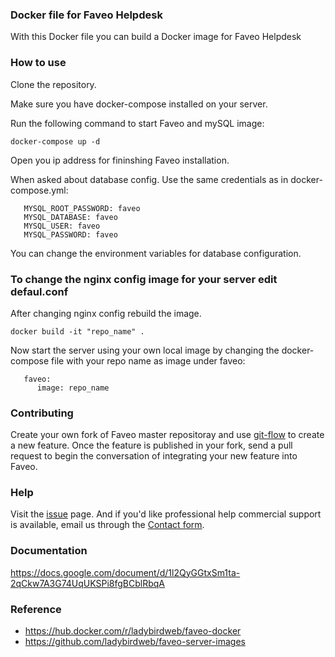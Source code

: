 ### Docker file for Faveo Helpdesk

With this Docker file you can build a Docker image for Faveo Helpdesk

### How to use

Clone the repository. 

Make sure you have docker-compose installed on your server. 

Run the following command to start Faveo and mySQL image:

`docker-compose up -d`

Open you ip address for fininshing Faveo installation.

When asked about database config. Use the same credentials as in docker-compose.yml:

       MYSQL_ROOT_PASSWORD: faveo
       MYSQL_DATABASE: faveo
       MYSQL_USER: faveo
       MYSQL_PASSWORD: faveo

You can change the environment variables for database configuration.

### To change the nginx config image for your server edit defaul.conf

After changing nginx config rebuild the image.

`docker build -it "repo_name" .`

Now start the server using your own local image by changing the docker-compose file with your repo name as image under faveo:

       faveo:
          image: repo_name

### Contributing

Create your own fork of Faveo master repositoray and use [git-flow](https://github.com/nvie/gitflow)  to create a new feature. Once the feature is published in your fork, send a pull request to begin the conversation of integrating your new feature into Faveo.

### Help

Visit the [issue](https://github.com/ladybirdweb/faveo-docker/issues) page. And if you'd like professional help commercial support is available, email us through the [Contact form](http://www.faveohelpdesk.com/contact-us/).

### Documentation
https://docs.google.com/document/d/1l2QyGGtxSm1ta-2qCkw7A3G74UqUKSPi8fgBCblRbqA


### Reference
- https://hub.docker.com/r/ladybirdweb/faveo-docker
- https://github.com/ladybirdweb/faveo-server-images
